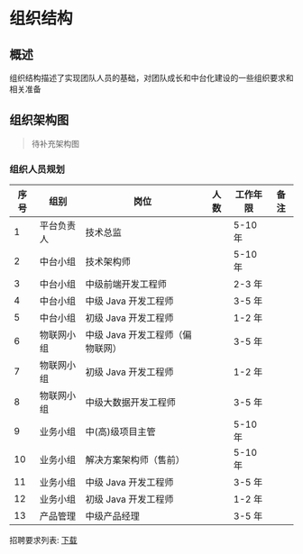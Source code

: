 # 组织结构

## 概述

组织结构描述了实现团队人员的基础，对团队成长和中台化建设的一些组织要求和相关准备

## 组织架构图

> 待补充架构图

### 组织人员规划

| 序号 | 组别       | 岗位                             | 人数 | 工作年限 | 备注 |
| ---- | ---------- | -------------------------------- | ---- | -------- | ---- |
| 1    | 平台负责人 | 技术总监                         |      | 5-10 年  |      |
| 2    | 中台小组   | 技术架构师                       |      | 5-10 年  |      |
| 3    | 中台小组   | 中级前端开发工程师               |      | 2-3 年   |      |
| 4    | 中台小组   | 中级 Java 开发工程师             |      | 3-5 年   |      |
| 5    | 中台小组   | 初级 Java 开发工程师             |      | 1-2 年   |      |
| 6    | 物联网小组 | 中级 Java 开发工程师（偏物联网） |      | 3-5 年   |      |
| 7    | 物联网小组 | 初级 Java 开发工程师             |      | 1-2 年   |      |
| 8    | 物联网小组 | 中级大数据开发工程师             |      | 3-5 年   |      |
| 9    | 业务小组   | 中(高)级项目主管                 |      | 5-10 年  |      |
| 10   | 业务小组   | 解决方案架构师（售前）           |      | 5-10 年  |      |
| 11   | 业务小组   | 中级 Java 开发工程师             |      | 3-5 年   |      |
| 12   | 业务小组   | 初级 Java 开发工程师             |      | 1-2 年   |      |
| 13   | 产品管理   | 中级产品经理                     |      | 3-5 年   |      |

招聘要求列表: [下载](#)
